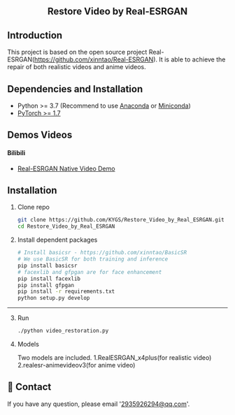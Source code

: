 ## <div align="center"><b>Restore Video by Real-ESRGAN</b></div>

## Introduction

This project is based on the open source project Real-ESRGAN(https://github.com/xinntao/Real-ESRGAN).
It is able to achieve the repair of both realistic videos and anime videos.

## Dependencies and Installation

- Python >= 3.7 (Recommend to use [Anaconda](https://www.anaconda.com/download/#linux) or [Miniconda](https://docs.conda.io/en/latest/miniconda.html))
- [PyTorch >= 1.7](https://pytorch.org/)

## Demos Videos

#### Bilibili

- [Real-ESRGAN Native Video Demo](https://www.bilibili.com/video/BV1ja41117zb)

## Installation

1. Clone repo

    ```bash
    git clone https://github.com/KYGS/Restore_Video_by_Real_ESRGAN.git
    cd Restore_Video_by_Real_ESRGAN
    ```

2. Install dependent packages

    ```bash
    # Install basicsr - https://github.com/xinntao/BasicSR
    # We use BasicSR for both training and inference
    pip install basicsr
    # facexlib and gfpgan are for face enhancement
    pip install facexlib
    pip install gfpgan
    pip install -r requirements.txt
    python setup.py develop
    ```

---

3. Run

    ```bash
    ./python video_restoration.py
    ```
4. Models
    
    Two models are included.
        1.RealESRGAN_x4plus(for realistic video)
        2.realesr-animevideov3(for anime video)

## 📧 Contact

If you have any question, please email '2935926294@qq.com'.
